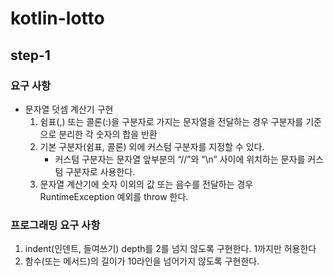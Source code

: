 # kotlin-lotto

## step-1

### 요구 사항
- 문자열 덧셈 계산기 구현
  1. 쉼표(,) 또는 콜론(:)을 구분자로 가지는 문자열을 전달하는 경우 구분자를 기준으로 분리한 각 숫자의 합을 반환
  2. 기본 구분자(쉼표, 콜론) 외에 커스텀 구분자를 지정할 수 있다. 
     - 커스텀 구분자는 문자열 앞부분의 “//”와 “\n” 사이에 위치하는 문자를 커스텀 구분자로 사용한다. 
  3. 문자열 계산기에 숫자 이외의 값 또는 음수를 전달하는 경우 RuntimeException 예외를 throw 한다.

### 프로그래밍 요구 사항
1. indent(인덴트, 들여쓰기) depth를 2를 넘지 않도록 구현한다. 1까지만 허용한다
2. 함수(또는 메서드)의 길이가 10라인을 넘어가지 않도록 구현한다.